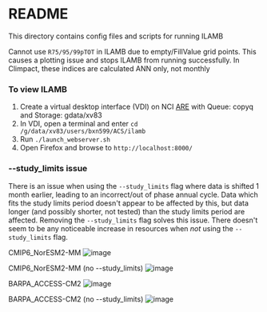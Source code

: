 # README

This directory contains config files and scripts for running ILAMB

Cannot use `R75/95/99pTOT` in ILAMB due to empty/FillValue grid points. This causes a plotting issue and stops ILAMB from running successfully. In Climpact, these indices are calculated ANN only, not monthly

### To view ILAMB
1. Create a virtual desktop interface (VDI) on NCI [ARE](https://are.nci.org.au/) with Queue: copyq and Storage: gdata/xv83
2. In VDI, open a terminal and enter `cd /g/data/xv83/users/bxn599/ACS/ilamb`
3. Run `./launch_webserver.sh`
4. Open Firefox and browse to `http://localhost:8000/`

### --study_limits issue
There is an issue when using the `--study_limits` flag where data is shifted 1 month earlier, leading to an incorrect/out of phase annual cycle. 
Data which fits the study limits period doesn't appear to be affected by this, but data longer (and possibly shorter, not tested) than the study limits period are affected. Removing the `--study_limits` flag solves this issue. There doesn't seem to be any noticeable increase in resources when *not* using the `--study_limits` flag.

CMIP6_NorESM2-MM
![image](https://user-images.githubusercontent.com/34051150/215453088-7a51e084-fb12-42a8-aae9-fc1fd6feae40.png)

CMIP6_NorESM2-MM (no --study_limits)
![image](https://user-images.githubusercontent.com/34051150/215453567-54cf7fb2-5413-4248-a3a6-b3da49b094e8.png)

BARPA_ACCESS-CM2
![image](https://user-images.githubusercontent.com/34051150/215454207-fc6b4e02-0159-47aa-b765-c082f742fb86.png)

BARPA_ACCESS-CM2 (no --study_limits)
![image](https://user-images.githubusercontent.com/34051150/215454371-2e40d92c-76be-4247-8230-220a63cae673.png)
